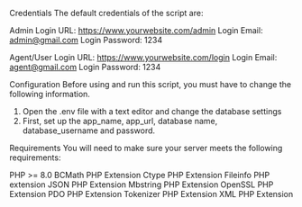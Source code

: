 Credentials
The default credentials of the script are:

Admin Login
URL: https://www.yourwebsite.com/admin
Login Email: admin@gmail.com
Login Password: 1234

Agent/User Login
URL: https://www.yourwebsite.com/login
Login Email: agent@gmail.com
Login Password: 1234


Configuration
Before using and run this script, you must have to change the following information.
1. Open the .env file with a text editor and change the database settings
2. First, set up the app_name, app_url, database name, database_username and password.

Requirements
You will need to make sure your server meets the following requirements:

PHP >= 8.0
BCMath PHP Extension
Ctype PHP Extension
Fileinfo PHP extension
JSON PHP Extension
Mbstring PHP Extension
OpenSSL PHP Extension
PDO PHP Extension
Tokenizer PHP Extension
XML PHP Extension